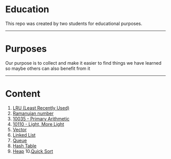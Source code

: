 # Education
This repo was created by two students for educational purposes.

---

# Purposes
Our purpose is to collect and make it easier to find things we have learned so maybe others can also benefit from it

___


# Content
 1. [LRU (Least Recently Used)](https://github.com/asifmayilli/Education/tree/master/LRU)
 2. [Ramanujan number](https://github.com/asifmayilli/Education/tree/master/Ramanujan)
 3. [10035 - Primary Arithmetic](https://github.com/asifmayilli/Education/tree/master/10035%20-%20Primary%20Arithmetic)
 4. [10110 - Light, More Light](https://github.com/asifmayilli/Education/tree/master/Light%20More%20Light)
 5. [Vector](https://github.com/asifmayilli/Education/tree/master/Vector)
 6. [Linked List](https://github.com/asifmayilli/Education/tree/master/LinkedList)
 7. [Queue](https://github.com/asifmayilli/Education/tree/master/Queue)
 8. [Hash Table](https://github.com/asifmayilli/Education/tree/master/Hash%20Table)
 9. [Heap](https://github.com/asifmayilli/Education/tree/master/Heap)
 10.[Quick Sort](https://github.com/asifmayilli/Education/tree/master/QuickSort)
 
